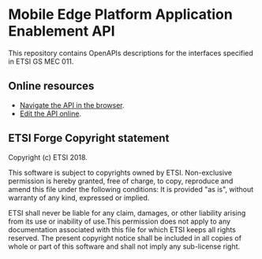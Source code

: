 # Mobile Edge Platform Application Enablement API 

This repository contains OpenAPIs descriptions for the interfaces specified in ETSI GS MEC 011.

## Online resources

* [Navigate the API in the browser](https://forge.etsi.org/rep/gitweb.cgi/MEC.GS_011.git/blob/HEAD:/Mp1.yaml#swagger).
* [Edit the API online](https://forge.etsi.org/swagger/editor/?url=https://forge.etsi.org/rep/gitweb.cgi/MEC.GS_011.git/blob_plain/HEAD:/Mp1.yaml).



## ETSI Forge Copyright statement

Copyright (c) ETSI 2018.

This software is subject to copyrights owned by ETSI. Non-exclusive permission 
is hereby granted, free of charge, to copy, reproduce and amend this file 
under the following conditions: It is provided "as is", without warranty of any 
kind, expressed or implied. 

ETSI shall never be liable for any claim, damages, or other liability arising 
from its use or inability of use.This permission does not apply to any documentation 
associated with this file for which ETSI keeps all rights reserved. The present 
copyright notice shall be included in all copies of whole or part of this 
software and shall not imply any sub-license right.
